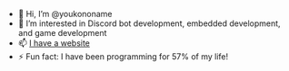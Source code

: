 - 👋 Hi, I’m @youkononame
- 👀 I’m interested in Discord bot development, embedded development, and game development
- 📫 [I have a website](https://youko.dev)
- ⚡ Fun fact: I have been programming for 57% of my life!
